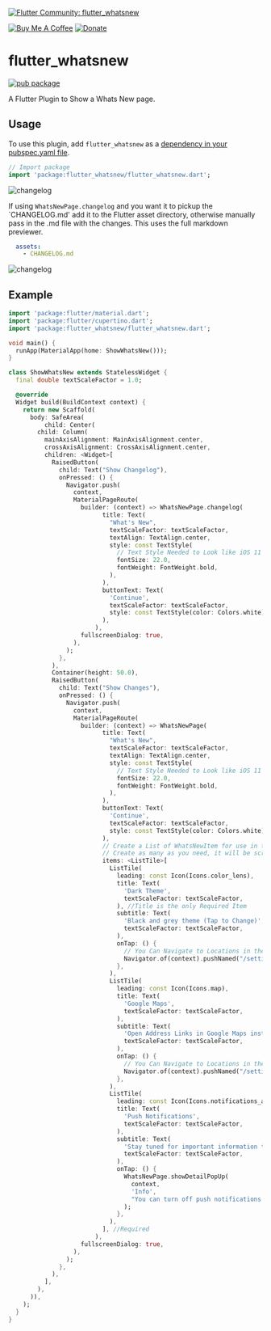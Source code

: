 [![Flutter Community: flutter_whatsnew](https://fluttercommunity.dev/_github/header/flutter_whatsnew)](https://github.com/fluttercommunity/community)

[![Buy Me A Coffee](https://img.shields.io/badge/Donate-Buy%20Me%20A%20Coffee-yellow.svg)](https://www.buymeacoffee.com/rodydavis)
[![Donate](https://img.shields.io/badge/Donate-PayPal-green.svg)](https://www.paypal.com/cgi-bin/webscr?cmd=_s-xclick&hosted_button_id=WSH3GVC49GNNJ)

# flutter_whatsnew

[![pub package](https://img.shields.io/pub/v/flutter_whatsnew.svg)](https://pub.dartlang.org/packages/flutter_whatsnew)

A Flutter Plugin to Show a Whats New page.

## Usage

To use this plugin, add `flutter_whatsnew` as a [dependency in your pubspec.yaml file](https://flutter.io/platform-plugins/).

``` dart
// Import package
import 'package:flutter_whatsnew/flutter_whatsnew.dart';
```

![changelog](https://github.com/AppleEducate/plugins/blob/master/packages/flutter_whatsnew/doc/screenshots/changes.png)

If using `WhatsNewPage.changelog` and you want it to pickup the `CHANGELOG.md' add it to the Flutter asset directory, otherwise manually pass in the .md file with the changes. This uses the full markdown previewer.

``` yaml
  assets:
    - CHANGELOG.md
```

![changelog](https://github.com/AppleEducate/plugins/blob/master/packages/flutter_whatsnew/doc/screenshots/changelog.png)

## Example

``` dart
import 'package:flutter/material.dart';
import 'package:flutter/cupertino.dart';
import 'package:flutter_whatsnew/flutter_whatsnew.dart';

void main() {
  runApp(MaterialApp(home: ShowWhatsNew()));
}

class ShowWhatsNew extends StatelessWidget {
  final double textScaleFactor = 1.0;

  @override
  Widget build(BuildContext context) {
    return new Scaffold(
      body: SafeArea(
          child: Center(
        child: Column(
          mainAxisAlignment: MainAxisAlignment.center,
          crossAxisAlignment: CrossAxisAlignment.center,
          children: <Widget>[
            RaisedButton(
              child: Text("Show Changelog"),
              onPressed: () {
                Navigator.push(
                  context,
                  MaterialPageRoute(
                    builder: (context) => WhatsNewPage.changelog(
                          title: Text(
                            "What's New",
                            textScaleFactor: textScaleFactor,
                            textAlign: TextAlign.center,
                            style: const TextStyle(
                              // Text Style Needed to Look like iOS 11
                              fontSize: 22.0,
                              fontWeight: FontWeight.bold,
                            ),
                          ),
                          buttonText: Text(
                            'Continue',
                            textScaleFactor: textScaleFactor,
                            style: const TextStyle(color: Colors.white),
                          ),
                        ),
                    fullscreenDialog: true,
                  ),
                );
              },
            ),
            Container(height: 50.0),
            RaisedButton(
              child: Text("Show Changes"),
              onPressed: () {
                Navigator.push(
                  context,
                  MaterialPageRoute(
                    builder: (context) => WhatsNewPage(
                          title: Text(
                            "What's New",
                            textScaleFactor: textScaleFactor,
                            textAlign: TextAlign.center,
                            style: const TextStyle(
                              // Text Style Needed to Look like iOS 11
                              fontSize: 22.0,
                              fontWeight: FontWeight.bold,
                            ),
                          ),
                          buttonText: Text(
                            'Continue',
                            textScaleFactor: textScaleFactor,
                            style: const TextStyle(color: Colors.white),
                          ),
                          // Create a List of WhatsNewItem for use in the Whats New Page
                          // Create as many as you need, it will be scrollable
                          items: <ListTile>[
                            ListTile(
                              leading: const Icon(Icons.color_lens),
                              title: Text(
                                'Dark Theme',
                                textScaleFactor: textScaleFactor,
                              ), //Title is the only Required Item
                              subtitle: Text(
                                'Black and grey theme (Tap to Change)',
                                textScaleFactor: textScaleFactor,
                              ),
                              onTap: () {
                                // You Can Navigate to Locations in the App
                                Navigator.of(context).pushNamed("/settings");
                              },
                            ),
                            ListTile(
                              leading: const Icon(Icons.map),
                              title: Text(
                                'Google Maps',
                                textScaleFactor: textScaleFactor,
                              ),
                              subtitle: Text(
                                'Open Address Links in Google Maps instead of Apple Maps (Tap to Change)',
                                textScaleFactor: textScaleFactor,
                              ),
                              onTap: () {
                                // You Can Navigate to Locations in the App
                                Navigator.of(context).pushNamed("/settings");
                              },
                            ),
                            ListTile(
                              leading: const Icon(Icons.notifications_active),
                              title: Text(
                                'Push Notifications',
                                textScaleFactor: textScaleFactor,
                              ),
                              subtitle: Text(
                                'Stay tuned for important information that can be pushed to you',
                                textScaleFactor: textScaleFactor,
                              ),
                              onTap: () {
                                WhatsNewPage.showDetailPopUp(
                                  context,
                                  'Info',
                                  "You can turn off push notifications any time in your application settings.",
                                );
                              },
                            ),
                          ], //Required
                        ),
                    fullscreenDialog: true,
                  ),
                );
              },
            ),
          ],
        ),
      )),
    );
  }
}

```
